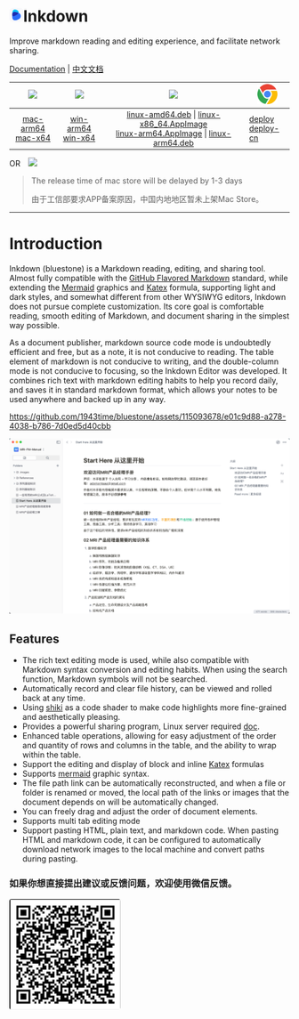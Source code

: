 <h1><img src="resources/icon.png" width="25"/>Inkdown</h1>
Improve markdown reading and editing experience, and facilitate network sharing.

[Documentation](https://doc.inkdown.me/book/inkdown/inkdown) | [中文文档](https://doc.inkdown.me/book/%E9%9D%92%E7%9F%B3%E4%BD%BF%E7%94%A8%E6%96%87%E6%A1%A3)

|                                                                               <img src="docs/assets/apple.svg" width="40">                                                                                |                                                                             <img src="docs/assets/windows.svg" width="40"/>                                                                              |                                                                                                                                                                                                                   <img src="docs/assets/linux.svg" width="40"/>                                                                                                                                                                                                                   | <img src="docs/assets/chrome.svg" width="36"/> |
| :-------------------------------------------------------------------------------------------------------------------------------------------------------------------------------------------------------: | :------------------------------------------------------------------------------------------------------------------------------------------------------------------------------------------------------: | :-------------------------------------------------------------------------------------------------------------------------------------------------------------------------------------------------------------------------------------------------------------------------------------------------------------------------------------------------------------------------------------------------------------------------------------------------------------------------------: | ---------------------------------------------- |
| [mac-arm64](https://github.com/1943time/bluestone/releases/latest/download/Bluestone-mac-arm64.dmg) <br/> [mac-x64](https://github.com/1943time/bluestone/releases/latest/download/Bluestone-mac-x64.dmg) | [win-arm64](https://github.com/1943time/bluestone/releases/latest/download/Bluestone-win-arm64.exe)<br/> [win-x64](https://github.com/1943time/bluestone/releases/latest/download/Bluestone-win-x64.exe) | [linux-amd64.deb](https://github.com/1943time/bluestone/releases/latest/download/Bluestone-linux-amd64.deb) \| [linux-x86_64.AppImage](https://github.com/1943time/bluestone/releases/latest/download/Bluestone-linux-x86_64.AppImage) <br/> [linux-arm64.AppImage](https://github.com/1943time/bluestone/releases/latest/download/Bluestone-linux-arm64.AppImage) \| [linux-arm64.deb](https://github.com/1943time/bluestone/releases/latest/download/Bluestone-linux-arm64.deb) | [deploy](https://doc.inkdown.me/book/inkdown/deploy-to-linux)<br/>[deploy-cn](https://doc.inkdown.me/book/%E9%9D%92%E7%9F%B3%E4%BD%BF%E7%94%A8%E6%96%87%E6%A1%A3/%E9%83%A8%E7%BD%B2%E8%87%B3linux) |

OR <a href="https://apps.apple.com/us/app/inkdown/id6451391474"><img src="docs/assets/mac-store.svg" style="width:120px;margin-left:10px"/></a>

> The release time of mac store will be delayed by 1-3 days
>
> 由于工信部要求APP备案原因，中国内地地区暂未上架Mac Store。

---

# Introduction

Inkdown (bluestone) is a Markdown reading, editing, and sharing tool. Almost fully compatible with the [GitHub Flavored Markdown](https://github.github.com/gfm/) standard, while extending the [Mermaid](https://mermaid.js.org/) graphics and [Katex](https://katex.org/) formula, supporting light and dark styles, and somewhat different from other WYSIWYG editors, Inkdown does not pursue complete customization. Its core goal is comfortable reading, smooth editing of Markdown, and document sharing in the simplest way possible.

As a document publisher, markdown source code mode is undoubtedly efficient and free,
but as a note, it is not conducive to reading.
The table element of markdown is not conducive to writing,
and the double-column mode is not conducive to focusing,
so the Inkdown Editor was developed. It combines rich text with markdown editing habits to help you record daily,
and saves it in standard markdown format, which allows your notes to be used anywhere and backed up in any way.

https://github.com/1943time/bluestone/assets/115093678/e01c9d88-a278-4038-b786-7d0ed5d40cbb

![](./docs//assets/d8.png)

## Features

- The rich text editing mode is used, while also compatible with Markdown syntax conversion and editing habits. When using the search function, Markdown symbols will not be searched.
- Automatically record and clear file history, can be viewed and rolled back at any time.
- Using [shiki](https://github.com/shikijs/shiki) as a code shader to make code highlights more fine-grained and aesthetically pleasing.
- Provides a powerful sharing program, Linux server required [doc](https://doc.bluemd.me/doc/tAfxJPwODVe4i#sharing-service).
- Enhanced table operations, allowing for easy adjustment of the order and quantity of rows and columns in the table, and the ability to wrap within the table.
- Support the editing and display of block and inline [Katex](https://katex.org/) formulas
- Supports [mermaid](https://mermaid.js.org/) graphic syntax.
- The file path link can be automatically reconstructed, and when a file or folder is renamed or moved, the local path of the links or images that the document depends on will be automatically changed.
- You can freely drag and adjust the order of document elements.
- Supports multi tab editing mode
- Support pasting HTML, plain text, and markdown code. When pasting HTML and markdown code, it can be configured to automatically download network images to the local machine and convert paths during pasting.


### 如果你想直接提出建议或反馈问题，欢迎使用微信反馈。

<img src="./docs/assets/weixin.png" width="200"/>
